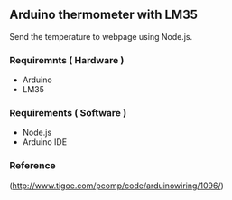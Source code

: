 ## Arduino thermometer with LM35

Send the temperature to webpage using Node.js.

### Requiremnts ( Hardware )

- Arduino
- LM35

### Requirements ( Software )

- Node.js
- Arduino IDE

### Reference

(http://www.tigoe.com/pcomp/code/arduinowiring/1096/)